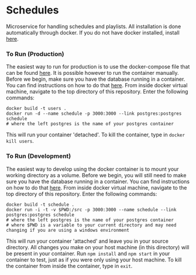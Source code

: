# Schedules
Microservice for handling schedules and playlists.
All installation is done automatically through docker. If you do not have docker installed, install [here](https://docs.docker.com/engine/installation/).

### To Run (Production)
The easiest way to run for production is to use the docker-compose file that can be found [here](google.com). It is possible however to run the container manually. Before we begin, make sure you have the database running in a container. You can find instructions on how to do that [here](https://github.com/Molecular-Playground/databaes). From inside docker virtual machine, navigate to the top directory of this repository. Enter the following commands:
```
docker build -t users .
docker run -d --name schedule -p 3000:3000 --link postgres:postgres schedule
# where the left postgres is the name of your postgres container
```

This will run your container 'detached'. To kill the container, type in ```docker kill users```.

### To Run (Development)
The easiest way to develop using the docker container is to mount your working directory as a volume. Before we begin, you will still need to make sure you have the database running in a container. You can find instructions on how to do that [here](https://github.com/Molecular-Playground/databaes). From inside docker virtual machine, navigate to the top directory of this repository. Enter the following commands:
```
docker build -t schedule .
docker run -i -t -v $PWD:/src -p 3000:3000 --name schedule --link postgres:postgres schedule
# where the left postgres is the name of your postgres container
# where $PWD is a variable to your current directory and may need changing if you are using a windows environment
```

This will run your container 'attached' and leave you in your source directory. All changes you make on your host machine (in this directory) will be present in your container. Run ```npm install``` and ```npm start``` in your container to test, just as if you were only using your host machine. To kill the container from inside the container, type in ```exit```.
